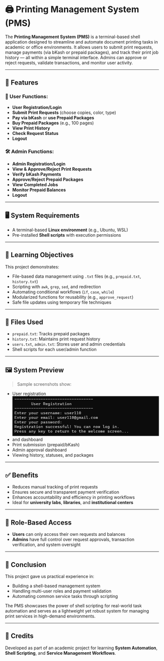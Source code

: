 # 🖨️ Printing Management System (PMS)

The **Printing Management System (PMS)** is a terminal-based shell application designed to streamline and automate document printing tasks in academic or office environments. It allows users to submit print requests, manage payments (via bKash or prepaid packages), and track their print job history — all within a simple terminal interface. Admins can approve or reject requests, validate transactions, and monitor user activity.

---

## 📌 Features

### 👤 User Functions:
- **User Registration/Login**
- **Submit Print Requests** (choose copies, color, type)
- **Pay via bKash** or **use Prepaid Packages**
- **Buy Prepaid Packages** (e.g., 100 pages)
- **View Print History**
- **Check Request Status**
- **Logout**

### 🛠️ Admin Functions:
- **Admin Registration/Login**
- **View & Approve/Reject Print Requests**
- **Verify bKash Payments**
- **Approve/Reject Prepaid Packages**
- **View Completed Jobs**
- **Monitor Prepaid Balances**
- **Logout**

---

## 🖥️ System Requirements

- A terminal-based **Linux environment** (e.g., Ubuntu, WSL)
- Pre-installed **Shell scripts** with execution permissions

---

## 🎯 Learning Objectives

This project demonstrates:
- File-based data management using `.txt` files (e.g., `prepaid.txt`, `history.txt`)
- Scripting with `awk`, `grep`, `sed`, and redirection
- Automating conditional workflows (`if`, `case`, `while`)
- Modularized functions for reusability (e.g., `approve_request`)
- Safe file updates using temporary file techniques

---

## 📁 Files Used

- `prepaid.txt`: Tracks prepaid packages
- `history.txt`: Maintains print request history
- `users.txt`, `admin.txt`: Stores user and admin credentials
- Shell scripts for each user/admin function

---

## 🖼️ System Preview

> Sample screenshots show:
- User registration
  ![User Registration](images/User%20registration.jpg)
-  and dashboard
- Print submission (prepaid/bKash)
- Admin approval dashboard
- Viewing history, statuses, and packages

---

## ✅ Benefits

- Reduces manual tracking of print requests
- Ensures secure and transparent payment verification
- Enhances accountability and efficiency in printing workflows
- Ideal for **university labs**, **libraries**, and **institutional centers**

---

## 🔐 Role-Based Access

- **Users** can only access their own requests and balances
- **Admins** have full control over request approvals, transaction verification, and system oversight

---

## 📌 Conclusion

This project gave us practical experience in:
- Building a shell-based management system
- Handling multi-user roles and payment validation
- Automating common service tasks through scripting

The PMS showcases the power of shell scripting for real-world task automation and serves as a lightweight yet robust system for managing print services in high-demand environments.

---

## 📣 Credits

Developed as part of an academic project for learning **System Automation**, **Shell Scripting**, and **Service Management Workflows**.

